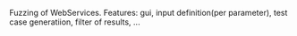 Fuzzing of WebServices. Features: gui, input definition(per parameter), test case generatiion, filter of results, ...